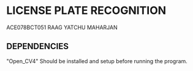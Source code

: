 # LICENSE PLATE RECOGNITION 

ACE078BCT051 
RAAG YATCHU MAHARJAN

## DEPENDENCIES

"Open_CV4" Should be installed and setup before running the program.

